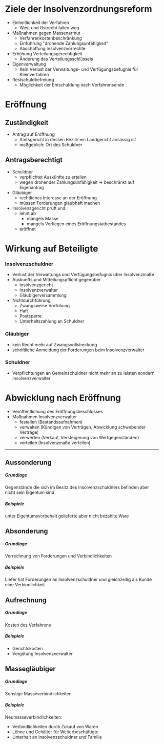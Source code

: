# Ziele der Insolvenzordnungsreform
- Einheitlichkeit der Verfahren
    - West und Ostrecht fallen weg
- Maßnahmen gegen Massenarmut
    - Verfahrenkostenbeschränkung
    - Einführung "drohende Zahlungsunfähigkeit"
    - Abschaffung Insolvenzvorrechte
- Erhöhung Verteilungsgerechtigkeit
    - Änderung des Verteilungsschlüssels
- Eigenverwaltung
    - Kein Verlust der Verwaltungs- und Verfügungsbefugnis für Kleinverfahren
- Restschuldbefreiung
    - Möglichkeit der Entschuldung nach Verfahrensende

# Eröffnung
## Zuständigkeit
- Antrag auf Eröffnung
    - Amtsgericht in dessen Bezirk ein Landgericht ansässig ist
    - maßgeblich: Ort des Schuldner
## Antragsberechtigt
- Schuldner
    - verpflichtet Auskünfte zu erteilen
    - wegen drohender Zahlungsunfähigkeit -> beschränkt auf Eigenantrag
- Gläubiger
    - rechtliches Interesse an der Eröffnung
    - müssen Forderungen glaubhaft machen
- Insolvenzgericht prüft und
    - lehnt ab
        - mangels Masse
        - mangels Vorliegen eines Eröffnungstatbestandes
    - eröffnet
# Wirkung auf Beteiligte
### Insolvenzschuldner
- Verlust der Verwaltungs und Verfügungsbefugnis über Insolvenzmaße
- Auskunfts und Mitteilungspflicht gegenüber
    - Insolvenzgericht
    - Insolvenzverwalter
    - Gläubigerversammlung
- Nichtdurchführung
    - Zwangsweise Vorfühung
    - Haft
    - Postsperre
    - Unterhaltszahlung an Schuldner
### Gläubiger
- kein Recht mehr auf Zwangsvollstreckung
- schriftliche Anmeldung der Forderungen beim Insolvenzverwalter
### Schuldner
- Verpflichtungen an Gemeinschuldner nicht mehr an zu leisten sondern Insolvenzverwalter
# Abwicklung nach Eröffnung
- Veröffentlichung des Eröffnungsbeschlusses
- Maßnahmen Insolvenzverwalter  
    - festellen (Bestandsaufnahmen)
    - verwalten (Kündigen von Verträgen, Abwicklung schwebender Verträge)
    - verwerten (Verkauf, Versteigerung von Wertgegenständen)
    - verteilen (Insolvenzmaße verteilen)

---
## Aussonderung
##### Grundlage
Gegenstände die sich im Besitz des Insolvenzschuldners befinden aber nicht sein Eigentum sind
##### Beispiele
unter Eigentumsvorbehalt gelieferte aber nicht bezahlte Ware
## Absonderung
##### Grundlage
Verrechnung von Forderungen und Verbindlichkeiten
##### Beispiele
Liefer hat Forderungen an Insolvenzschuldner und gleichzeitig als Kunde eine Verbindlichkeit
## Aufrechnung
##### Grundlage
Kosten des Verfahrens
##### Beispiele
- Gerichtskosten
- Vergütung Insolvenzverwalter
## Massegläubiger
##### Grundlage
Sonstige Masseverbindlichkeiten
##### Beispiele
Neumasseverbindlichkeiten:
- Verbindlichkeiten durch Zukauf von Waren
- Löhne und Gehälter für Weiterbeschäftigte
- Unterhalt an Insolvenzschuldner und Familie